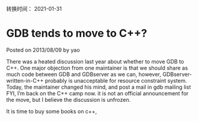 转换时间： 2021-01-31

# GDB tends to move to C++?
Posted on 2013/08/09 by yao

There was a heated discussion last year about whether to move GDB to C++. One major objection from one maintainer is that we should share as much code between GDB and GDBserver as we can, however, GDBserver-written-in-C++ probably is unacceptable for resource constraint system. Today, the maintainer changed his mind, and post a mail in gdb mailing list FYI, I’m back on the C++ camp now. it is not an official announcement for the move, but I believe the discussion is unfrozen.

It is time to buy some books on c++, 
